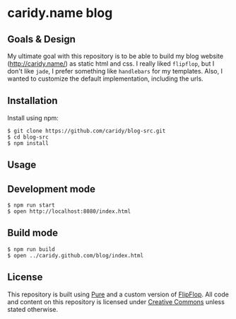 caridy.name blog
================

Goals & Design
--------------

My ultimate goal with this repository is to be able to build my blog website (http://caridy.name/) as static html and css. I really liked `flipflop`, but I don't like `jade`, I prefer something like `handlebars` for my templates. Also, I wanted to customize the default implementation, including the urls.


Installation
------------

Install using npm:

```shell
$ git clone https://github.com/caridy/blog-src.git
$ cd blog-src
$ npm install
```


Usage
-----

## Development mode

```shell
$ npm run start
$ open http://localhost:8080/index.html
```

## Build mode

```shell
$ npm run build
$ open ../caridy.github.com/blog/index.html
```


License
-------

This repository is built using [Pure][] and a custom version of [FlipFlop][]. All code and content on this repository is licensed under [Creative Commons][] unless stated otherwise.

[Pure]: http://purecss.io/
[FlipFlop]: https://github.com/caridy/flipflop
[Creative Commons]: http://creativecommons.org/licenses/by/3.0/us/
